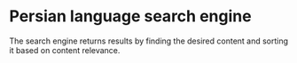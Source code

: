 # Persian language search engine

The search engine returns results by finding the desired content and sorting it based on content relevance.
